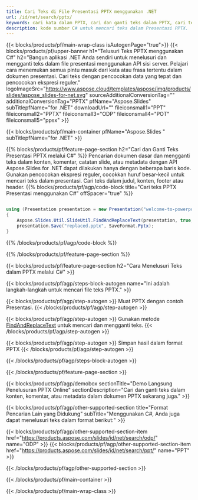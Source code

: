```yaml
---
title: Cari Teks di File Presentasi PPTX menggunakan .NET
url: /id/net/search/pptx/
keywords: cari kata dalam PPTX, cari dan ganti teks dalam PPTX, cari teks PPTX Presentasi
description: kode sumber C# untuk mencari teks dalam Presentasi PPTX.
---
```


{{< blocks/products/pf/main-wrap-class isAutogenPage="true">}}
{{< blocks/products/pf/upper-banner h1="Telusuri Teks PPTX menggunakan C#" h2="Bangun aplikasi .NET Anda sendiri untuk menelusuri dan mengganti teks dalam file presentasi menggunakan API sisi server. Pelajari cara menemukan semua pintu masuk dari kata atau frasa tertentu dalam dokumen presentasi. Cari teks dengan pencocokan data yang tepat dan pencocokan ekspresi reguler." logoImageSrc="https://www.aspose.cloud/templates/aspose/img/products/slides/aspose_slides-for-net.svg" sourceAdditionalConversionTag="" additionalConversionTag="PPTX" pfName="Aspose.Slides" subTitlepfName="for .NET" downloadUrl="" fileiconsmall1="PPT" fileiconsmall2="PPTX" fileiconsmall3="ODP" fileiconsmall4="POT" fileiconsmall5="ppsx" >}}

{{< blocks/products/pf/main-container pfName="Aspose.Slides " subTitlepfName="for .NET" >}}

{{% blocks/products/pf/feature-page-section  h2="Cari dan Ganti Teks Presentasi PPTX melalui C#" %}}
Pencarian dokumen dasar dan mengganti teks dalam konten, komentar, catatan slide, atau metadata dengan API Aspose.Slides for .NET dapat dilakukan hanya dengan beberapa baris kode. Gunakan pencocokan ekspresi reguler, cocokkan huruf besar-kecil untuk mencari teks dalam presentasi. Cari teks dalam judul, konten, footer atau header.
{{% blocks/products/pf/agp/code-block title="Cari teks PPTX Presentasi menggunakan C#" offSpacer="true" %}}

```cs

using (Presentation presentation = new Presentation("welcome-to-powerpoint.pptx"))
{
    Aspose.Slides.Util.SlideUtil.FindAndReplaceText(presentation, true, "PowerPoint", "Aspose.Slides", null);
    presentation.Save("replaced.pptx", SaveFormat.Pptx);
}
```

{{% /blocks/products/pf/agp/code-block %}}

{{% /blocks/products/pf/feature-page-section %}}

{{< blocks/products/pf/feature-page-section  h2="Cara Menelusuri Teks dalam PPTX melalui C#" >}}

{{< blocks/products/pf/agp/steps-block-autogen name="Ini adalah langkah-langkah untuk mencari file teks PPTX." >}}

{{< blocks/products/pf/agp/step-autogen >}}
Muat PPTX dengan contoh Presentasi.
{{< /blocks/products/pf/agp/step-autogen >}}

{{< blocks/products/pf/agp/step-autogen >}}
Gunakan metode [FindAndReplaceText](https://reference.aspose.com/slides/net/aspose.slides.util/slideutil/findandreplacetext/) untuk mencari dan mengganti teks.
{{< /blocks/products/pf/agp/step-autogen >}}

{{< blocks/products/pf/agp/step-autogen >}}
Simpan hasil dalam format PPTX
{{< /blocks/products/pf/agp/step-autogen >}}

{{< /blocks/products/pf/agp/steps-block-autogen >}}

{{< /blocks/products/pf/feature-page-section >}}

{{< blocks/products/pf/agp/demobox sectionTitle="Demo Langsung Penelusuran PPTX Online" sectionDescription="Cari dan ganti teks dalam konten, komentar, atau metadata dalam dokumen PPTX sekarang juga." >}}

{{< blocks/products/pf/agp/other-supported-section title="Format Pencarian Lain yang Didukung" subTitle="Menggunakan C#, Anda juga dapat menelusuri teks dalam format berikut:" >}}

{{< blocks/products/pf/agp/other-supported-section-item href="https://products.aspose.com/slides/id/net/search/odp/" name="ODP" >}}
{{< blocks/products/pf/agp/other-supported-section-item href="https://products.aspose.com/slides/id/net/search/ppt/" name="PPT" >}}


{{< /blocks/products/pf/agp/other-supported-section >}}

{{< /blocks/products/pf/main-container >}}
    
{{< /blocks/products/pf/main-wrap-class >}}